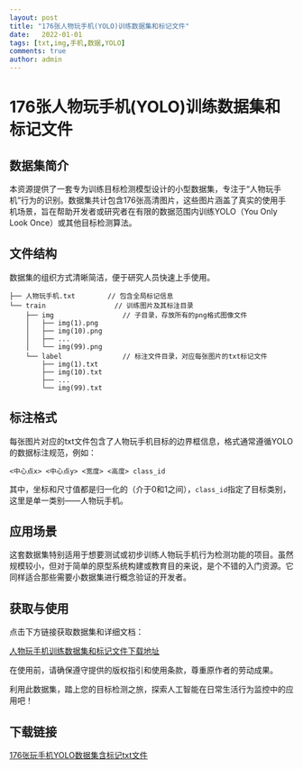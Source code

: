 ```yaml
---
layout: post
title: "176张人物玩手机(YOLO)训练数据集和标记文件"
date:   2022-01-01
tags: [txt,img,手机,数据,YOLO]
comments: true
author: admin
---
```

# 176张人物玩手机(YOLO)训练数据集和标记文件

## 数据集简介
本资源提供了一套专为训练目标检测模型设计的小型数据集，专注于“人物玩手机”行为的识别。数据集共计包含176张高清图片，这些图片涵盖了真实的使用手机场景，旨在帮助开发者或研究者在有限的数据范围内训练YOLO（You Only Look Once）或其他目标检测算法。

## 文件结构
数据集的组织方式清晰简洁，便于研究人员快速上手使用。
```
├── 人物玩手机.txt        // 包含全局标记信息
└── train                 // 训练图片及其标注目录
    ├── img                 // 子目录，存放所有的png格式图像文件
    │   ├── img(1).png
    │   ├── img(10).png
    │   ├── ...
    │   └── img(99).png
    └── label               // 标注文件目录，对应每张图片的txt标记文件
        ├── img(1).txt
        ├── img(10).txt
        ├── ...
        └── img(99).txt
```

## 标注格式
每张图片对应的txt文件包含了人物玩手机目标的边界框信息，格式通常遵循YOLO的数据标注规范，例如：
```
<中心点x> <中心点y> <宽度> <高度> class_id
```
其中，坐标和尺寸值都是归一化的（介于0和1之间），`class_id`指定了目标类别，这里是单一类别——人物玩手机。

## 应用场景
这套数据集特别适用于想要测试或初步训练人物玩手机行为检测功能的项目。虽然规模较小，但对于简单的原型系统构建或教育目的来说，是个不错的入门资源。它同样适合那些需要小数据集进行概念验证的开发者。

## 获取与使用
点击下方链接获取数据集和详细文档：

[人物玩手机训练数据集和标记文件下载地址](https://example.com/dataset-download)

在使用前，请确保遵守提供的版权指引和使用条款，尊重原作者的劳动成果。

利用此数据集，踏上您的目标检测之旅，探索人工智能在日常生活行为监控中的应用吧！

## 下载链接

[176张玩手机YOLO数据集含标记txt文件](https://pan.quark.cn/s/d511351bb1cc)